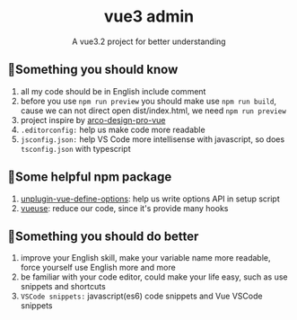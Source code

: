 <div align="center">
  <h1>vue3 admin</h1>
  <p>A vue3.2 project for better understanding</p>
</div>

## 🤔Something you should know

1. all my code should be in English include comment
2. before you use `npm run preview` you should make use `npm run build`, cause we can not direct open dist/index.html, we need `npm run preview`
3. project inspire by [arco-design-pro-vue](https://github1s.com/Haku96/arco-design-pro-vue)
4. `.editorconfig:` help us make code more readable
5. `jsconfig.json:` help VS Code more intellisense with javascript, so does `tsconfig.json` with typescript

## 🧰Some helpful npm package

1. [unplugin-vue-define-options](https://github.com/RadiumAg/unplugin-vue-define-options): help us write options API in setup script
2. [vueuse](https://vueuse.org): reduce our code, since it's provide many hooks

## 🚀Something you should do better

1. improve your English skill, make your variable name more readable, force yourself use English more and more
2. be familiar with your code editor, could make your life easy, such as use snippets and shortcuts
3. `VSCode snippets:` javascript(es6) code snippets and Vue VSCode snippets
